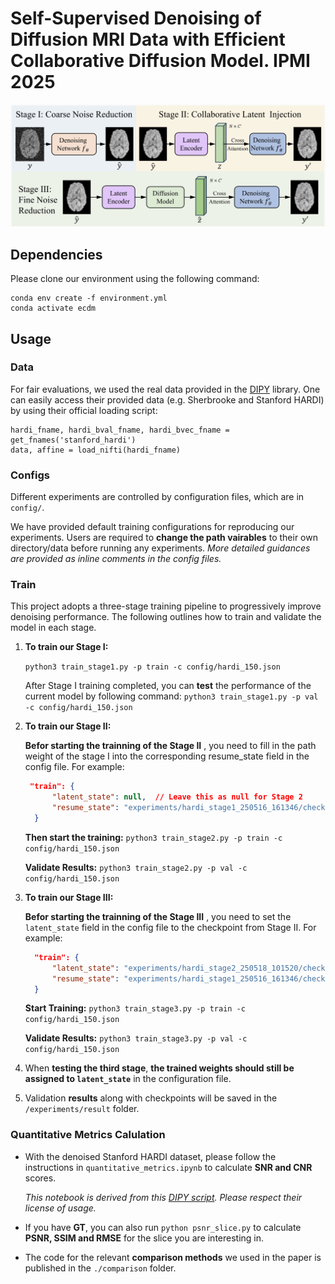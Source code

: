 # Self-Supervised Denoising of Diffusion MRI Data with Efficient Collaborative Diffusion Model. IPMI 2025

![framework](./framework/framework.png)

## Dependencies

Please clone our environment using the following command:

```
conda env create -f environment.yml  
conda activate ecdm
```

## Usage

### Data

For fair evaluations, we used the real data provided in the [DIPY](https://dipy.org/) library. One can easily access their provided data (e.g. Sherbrooke and Stanford HARDI) by using their official loading script:  

```python3
hardi_fname, hardi_bval_fname, hardi_bvec_fname = get_fnames('stanford_hardi')
data, affine = load_nifti(hardi_fname)
```

### Configs

Different experiments are controlled by configuration files, which are in ```config/```. 

We have provided default training configurations for reproducing our experiments. Users are required to **change the path vairables** to their own directory/data before running any experiments. *More detailed guidances are provided as inline comments in the config files.*

### Train

This project adopts a three-stage training pipeline to progressively improve denoising performance. The following outlines how to train and validate the model in each stage.

1. **To train our Stage I:**
   
    ```python3 train_stage1.py -p train -c config/hardi_150.json```
   
	After Stage I training completed, you can **test** the performance of the current model by following command:
	```python3 train_stage1.py -p val -c config/hardi_150.json```

2. **To train our Stage II:**
   
    **Befor starting the trainning of the Stage II** ,  you need to fill in the path weight of the stage I into the corresponding resume_state field in the config file. For example:
    
    ```json
     "train": {
          "latent_state": null,  // Leave this as null for Stage 2
          "resume_state": "experiments/hardi_stage1_250516_161346/checkpoint/latest"
      }
    ```
    
    **Then start the training:**
    ```python3 train_stage2.py -p train -c config/hardi_150.json```
   
    **Validate Results:** 
    ```python3 train_stage2.py -p val -c config/hardi_150.json```  

3. **To train our Stage III:**

    **Befor starting the trainning of the Stage III** ,  you need to set the `latent_state` field in the config file to the checkpoint from Stage II. For example:
    
    ```json
      "train": {
          "latent_state": "experiments/hardi_stage2_250518_101520/checkpoint/",  
          "resume_state": "experiments/hardi_stage1_250516_161346/checkpoint/latest"
      }
    ```
    
    **Start Training:**
    ```python3 train_stage3.py -p train -c config/hardi_150.json```
   
    **Validate Results:**
    ```python3 train_stage3.py -p val -c config/hardi_150.json```  

4. When **testing the third stage**, **the trained weights should still be assigned to `latent_state`** in the configuration file.
5. Validation **results** along with checkpoints will be saved in the ```/experiments/result``` folder.


### Quantitative Metrics Calulation

- With the denoised Stanford HARDI dataset, please follow the instructions in ```quantitative_metrics.ipynb``` to calculate **SNR and CNR** scores.

  *This notebook is derived from this [DIPY script](https://dipy.org/documentation/1.1.0./examples_built/snr_in_cc/). Please respect their license of usage.*

- If you have **GT**, you can also run `python psnr_slice.py` to calculate **PSNR, SSIM and RMSE** for the slice you are interesting in.


- The code for the relevant **comparison methods** we used in the paper is published in the `./comparison` folder.
